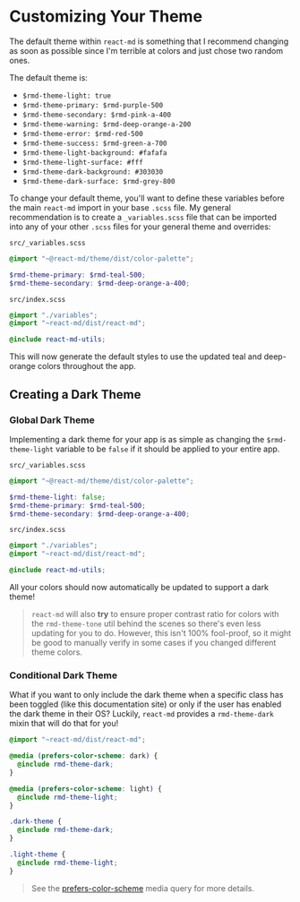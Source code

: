 # Customizing Your Theme

The default theme within `react-md` is something that I recommend changing as
soon as possible since I'm terrible at colors and just chose two random ones.

The default theme is:

- `$rmd-theme-light: true`
- `$rmd-theme-primary: $rmd-purple-500`
- `$rmd-theme-secondary: $rmd-pink-a-400`
- `$rmd-theme-warning: $rmd-deep-orange-a-200`
- `$rmd-theme-error: $rmd-red-500`
- `$rmd-theme-success: $rmd-green-a-700`
- `$rmd-theme-light-background: #fafafa`
- `$rmd-theme-light-surface: #fff`
- `$rmd-theme-dark-background: #303030`
- `$rmd-theme-dark-surface: $rmd-grey-800`

To change your default theme, you'll want to define these variables before the
main `react-md` import in your base `.scss` file. My general recommendation is
to create a `_variables.scss` file that can be imported into any of your other
`.scss` files for your general theme and overrides:

`src/_variables.scss`

```scss
@import "~@react-md/theme/dist/color-palette";

$rmd-theme-primary: $rmd-teal-500;
$rmd-theme-secondary: $rmd-deep-orange-a-400;
```

`src/index.scss`

```scss
@import "./variables";
@import "~react-md/dist/react-md";

@include react-md-utils;
```

This will now generate the default styles to use the updated teal and
deep-orange colors throughout the app.

## Creating a Dark Theme

### Global Dark Theme

Implementing a dark theme for your app is as simple as changing the
`$rmd-theme-light` variable to be `false` if it should be applied to your entire
app.

`src/_variables.scss`

```scss
@import "~@react-md/theme/dist/color-palette";

$rmd-theme-light: false;
$rmd-theme-primary: $rmd-teal-500;
$rmd-theme-secondary: $rmd-deep-orange-a-400;
```

`src/index.scss`

```scss
@import "./variables";
@import "~react-md/dist/react-md";

@include react-md-utils;
```

All your colors should now automatically be updated to support a dark theme!

> `react-md` will also **try** to ensure proper contrast ratio for colors with
> the `rmd-theme-tone` util behind the scenes so there's even less updating for
> you to do. However, this isn't 100% fool-proof, so it might be good to
> manually verify in some cases if you changed different theme colors.

### Conditional Dark Theme

What if you want to only include the dark theme when a specific class has been
toggled (like this documentation site) or only if the user has enabled the dark
theme in their OS? Luckily, `react-md` provides a `rmd-theme-dark` mixin that
will do that for you!

```scss
@import "~react-md/dist/react-md";

@media (prefers-color-scheme: dark) {
  @include rmd-theme-dark;
}

@media (prefers-color-scheme: light) {
  @include rmd-theme-light;
}

.dark-theme {
  @include rmd-theme-dark;
}

.light-theme {
  @include rmd-theme-light;
}
```

> See the
> [prefers-color-scheme](https://developer.mozilla.org/en-US/docs/Web/CSS/@media/prefers-color-scheme)
> media query for more details.
